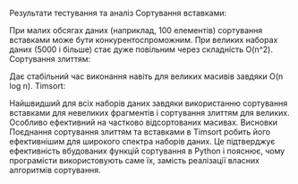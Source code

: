 Результати тестування та аналіз
Сортування вставками:

При малих обсягах даних (наприклад, 100 елементів) сортування вставками може бути конкурентоспроможним.
При великих наборах даних (5000 і більше) стає дуже повільним через складність O(n^2).
Сортування злиттям:

Дає стабільний час виконання навіть для великих масивів завдяки O(n log n).
Timsort:

Найшвидший для всіх наборів даних завдяки використанню сортування вставками для невеликих фрагментів і сортування злиттям для великих.
Особливо ефективний на частково відсортованих масивах.
Висновки
Поєднання сортування злиттям та вставками в Timsort робить його ефективнішим для широкого спектра наборів даних. Це підтверджує ефективність вбудованих функцій сортування в Python і пояснює, чому програмісти використовують саме їх, замість реалізації власних алгоритмів сортування.
